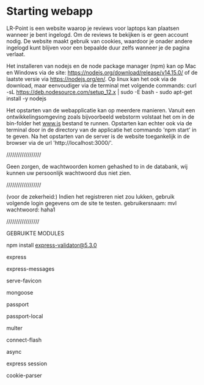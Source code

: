 # Starting webapp

LR-Point is een website waarop je reviews voor laptops kan plaatsen wanneer je bent ingelogd.
Om de reviews te bekijken is er geen account nodig. De website maakt gebruik van cookies, waardoor je onader andere ingelogd kunt blijven voor een bepaalde duur zelfs wanneer je de pagina verlaat.

Het installeren van nodejs en de node package manager (npm) kan op Mac en Windows via de site: https://nodejs.org/download/release/v14.15.0/ of de laatste versie via https://nodejs.org/en/. 
Op linux kan het ook via de download, maar eenvoudiger via de terminal met volgende commands: 
curl -sL https://deb.nodesource.com/setup_12.x | sudo -E bash -
sudo apt-get install -y nodejs

Het opstarten van de webapplicatie kan op meerdere manieren. Vanuit een ontwikkelingsomgeving zoals bijvoorbeeld webstorm volstaat het om in de bin-folder het www.js bestand te runnen. Opstarten kan echter ook via de terminal door in de directory van de applicatie het commando 'npm start' in te geven. Na het opstarten van de server is de website toegankelijk in de browser via de url 'http://localhost:3000/'.



//////////////////


Geen zorgen, de wachtwoorden komen gehashed to in de databank, wij kunnen uw persoonlijk wachtwoord dus niet zien. 


//////////////////


(voor de zekerheid:)
Indien het registreren niet zou lukken, gebruik volgende login gegevens om de site te testen.
gebruikersnaam: mvl
wachtwoord: haha1



/////////////////


GEBRUIKTE MODULES


npm install express-validator@5.3.0

express

express-messages

serve-favicon

mongoose

passport

passport-local

multer

connect-flash

async

express session

cookie-parser
